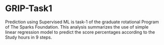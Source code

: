 # GRIP-Task1
Prediction using Supervised ML is task-1 of the graduate rotational Program of The Sparks Foundation. This analysis summarizes the use of simple linear regression model to predict the score percentages according to the Study hours in 9 steps.
